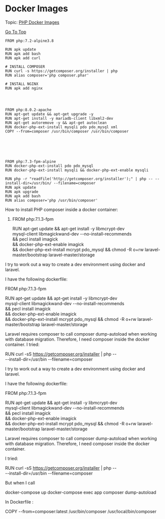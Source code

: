 # Docker Images

<a name="top"></a>
Topic: 
  [PHP Docker Images](#php_images)
  
  
  
  
  
[Go To Top](#top)
<a name="php_images"></a>  

    FROM php:7.2-alpine3.8

    RUN apk update
    RUN apk add bash
    RUN apk add curl

    # INSTALL COMPOSER
    RUN curl -s https://getcomposer.org/installer | php
    RUN alias composer='php composer.phar'

    # INSTALL NGINX
    RUN apk add nginx
    
    
    
    
    FROM php:8.0.2-apache
    RUN apt-get update && apt-get upgrade -y
    RUN apt-get install -y mariadb-client libxml2-dev
    RUN apt-get autoremove -y && apt-get autoclean
    RUN docker-php-ext-install mysqli pdo pdo_mysql xml
    COPY --from=composer /usr/bin/composer /usr/bin/composer






    FROM php:7.3-fpm-alpine
    RUN docker-php-ext-install pdo pdo_mysql
    RUN docker-php-ext-install mysqli && docker-php-ext-enable mysqli

    RUN php -r "readfile('http://getcomposer.org/installer');" | php -- --install-dir=/usr/bin/ --filename=composer
    RUN apk update
    RUN apk upgrade
    RUN apk add bash
    RUN alias composer='php /usr/bin/composer'





How to install PHP composer inside a docker container: 

1. 
    FROM php:7.1.3-fpm

    RUN apt-get update && apt-get install -y libmcrypt-dev \
        mysql-client libmagickwand-dev --no-install-recommends \
        && pecl install imagick \
        && docker-php-ext-enable imagick \
    && docker-php-ext-install mcrypt pdo_mysql
    && chmod -R o+rw laravel-master/bootstrap laravel-master/storage




I try to work out a way to create a dev environment using docker and laravel.

I have the following dockerfile:

FROM php:7.1.3-fpm

RUN apt-get update && apt-get install -y libmcrypt-dev \
    mysql-client libmagickwand-dev --no-install-recommends \
    && pecl install imagick \
    && docker-php-ext-enable imagick \
&& docker-php-ext-install mcrypt pdo_mysql
&& chmod -R o+rw laravel-master/bootstrap laravel-master/storage





Laravel requires composer to call composer dump-autoload when working with database migration. Therefore, I need composer inside the docker container.
I tried:


RUN curl -sS https://getcomposer.org/installer | php -- \
--install-dir=/usr/bin --filename=composer





I try to work out a way to create a dev environment using docker and laravel.

I have the following dockerfile:

FROM php:7.1.3-fpm

RUN apt-get update && apt-get install -y libmcrypt-dev \
    mysql-client libmagickwand-dev --no-install-recommends \
    && pecl install imagick \
    && docker-php-ext-enable imagick \
&& docker-php-ext-install mcrypt pdo_mysql
&& chmod -R o+rw laravel-master/bootstrap laravel-master/storage

Laravel requires composer to call composer dump-autoload when working with database migration. Therefore, I need composer inside the docker container.

I tried:

RUN curl -sS https://getcomposer.org/installer | php -- \
--install-dir=/usr/bin --filename=composer




But when I call

docker-compose up
docker-compose exec app composer dump-autoload



In Dockerfile :

COPY --from=composer:latest /usr/bin/composer /usr/local/bin/composer














